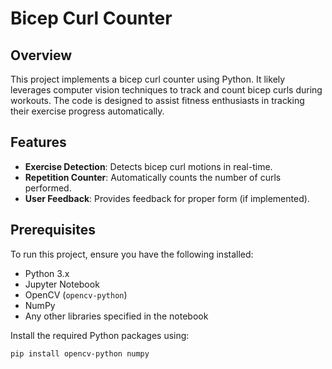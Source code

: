 # Bicep Curl Counter

## Overview

This project implements a bicep curl counter using Python. It likely leverages computer vision techniques to track and count bicep curls during workouts. The code is designed to assist fitness enthusiasts in tracking their exercise progress automatically.

## Features

- **Exercise Detection**: Detects bicep curl motions in real-time.
- **Repetition Counter**: Automatically counts the number of curls performed.
- **User Feedback**: Provides feedback for proper form (if implemented).

## Prerequisites

To run this project, ensure you have the following installed:

- Python 3.x
- Jupyter Notebook
- OpenCV (`opencv-python`)
- NumPy
- Any other libraries specified in the notebook

Install the required Python packages using:
```bash
pip install opencv-python numpy
